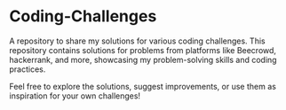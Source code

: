 # Coding-Challenges

A repository to share my solutions for various coding challenges. This repository contains solutions for problems from platforms like Beecrowd, hackerrank, and more, showcasing my problem-solving skills and coding practices.

Feel free to explore the solutions, suggest improvements, or use them as inspiration for your own challenges!
